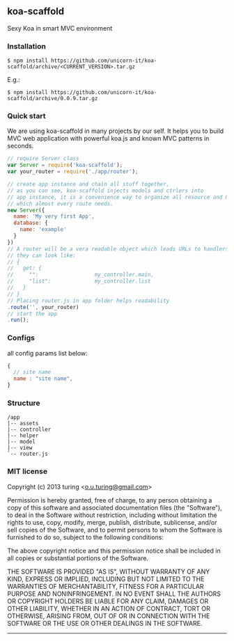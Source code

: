 ## koa-scaffold

Sexy Koa in smart MVC environment

### Installation
````
$ npm install https://github.com/unicorn-it/koa-scaffold/archive/<CURRENT_VERSION>.tar.gz
````
E.g.:
````
$ npm install https://github.com/unicorn-it/koa-scaffold/archive/0.0.9.tar.gz
````

### Quick start

We are using koa-scaffold in many projects by our self. It helps you to build MVC web application with powerful koa.js and known MVC patterns in seconds. 

````javascript
// require Server class
var Server = require('koa-scaffold');
var your_router = require('./app/router');

// create app instance and chain all stuff together,
// as you can see, koa-scaffold injects models and ctrlers into
// app instance, it is a convenience way to organize all resource and modules
// which almost every route needs.
new Server({
  name: 'My very first App',
  database: {
    name: 'example'
  }
})
// A router will be a vera readable object which leads URLs to handlers
// they can look like:
// {
//   get: {
//     "":                  my_controller.main,
//     "list":              my_controller.list
//   }
// }
// Placing router.js in app folder helps readability
.route('', your_router)
// start the app
.run();
````

### Configs

all config params list below:
````javascript
{
  // site name
  name : "site name",
}
````

### Structure

```
/app
|-- assets
|-- controller
|-- helper
|-- model
|-- view
`-- router.js
```

### MIT license
Copyright (c) 2013 turing &lt;o.u.turing@gmail.com&gt;

Permission is hereby granted, free of charge, to any person obtaining a copy
of this software and associated documentation files (the "Software"), to deal
in the Software without restriction, including without limitation the rights
to use, copy, modify, merge, publish, distribute, sublicense, and/or sell
copies of the Software, and to permit persons to whom the Software is
furnished to do so, subject to the following conditions:

The above copyright notice and this permission notice shall be included in
all copies or substantial portions of the Software.

THE SOFTWARE IS PROVIDED "AS IS", WITHOUT WARRANTY OF ANY KIND, EXPRESS OR
IMPLIED, INCLUDING BUT NOT LIMITED TO THE WARRANTIES OF MERCHANTABILITY,
FITNESS FOR A PARTICULAR PURPOSE AND NONINFRINGEMENT. IN NO EVENT SHALL THE
AUTHORS OR COPYRIGHT HOLDERS BE LIABLE FOR ANY CLAIM, DAMAGES OR OTHER
LIABILITY, WHETHER IN AN ACTION OF CONTRACT, TORT OR OTHERWISE, ARISING FROM,
OUT OF OR IN CONNECTION WITH THE SOFTWARE OR THE USE OR OTHER DEALINGS IN
THE SOFTWARE.

---

